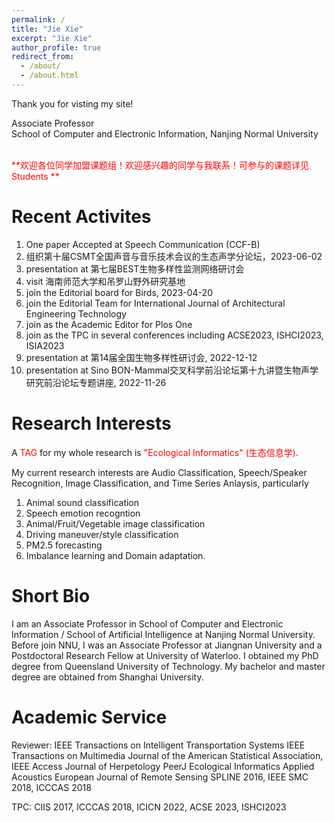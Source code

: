 ```yaml
---
permalink: /
title: "Jie Xie"
excerpt: "Jie Xie"
author_profile: true
redirect_from: 
  - /about/
  - /about.html
---
```


Thank you for visting my site!

Associate Professor <br>
School of Computer and Electronic Information, Nanjing Normal University

<br/>
<span style="color:red">**欢迎各位同学加盟课题组！欢迎感兴趣的同学与我联系！可参与的课题详见 Students **</span> 
<br/>


**Recent Activites**
======
1. One paper Accepted at Speech Communication (CCF-B)
2. 组织第十届CSMT全国声音与音乐技术会议的生态声学分论坛，2023-06-02
3. presentation at 第七届BEST生物多样性监测网络研讨会
4. visit 海南师范大学和吊罗山野外研究基地
5. join the Editorial board for Birds, 2023-04-20
6. join the Editorial Team for International Journal of Architectural Engineering Technology
7. join as the Academic Editor for Plos One
8. join as the TPC in several conferences including ACSE2023, ISHCI2023, ISIA2023
9. presentation at 第14届全国生物多样性研讨会, 2022-12-12
10. presentation at Sino BON-Mammal交叉科学前沿论坛第十九讲暨生物声学研究前沿论坛专题讲座, 2022-11-26


**Research Interests**
======
A <span style="color:red">TAG</span> for my whole research is <span style="color:red">"Ecological Informatics" (生态信息学)</span>.

My current research interests are Audio Classification, Speech/Speaker Recognition, Image Classification, and Time Series Anlaysis, particularly 

1. Animal sound classification
2. Speech emotion recogntion
3. Animal/Fruit/Vegetable image classification
4. Driving maneuver/style classification
5. PM2.5 forecasting
6. Imbalance learning and Domain adaptation.


**Short Bio**
======
I am an Associate Professor in School of Computer and Electronic Information / School of Artificial Intelligence at Nanjing Normal University. 
Before join NNU, I was an Associate Professor at Jiangnan University and a Postdoctoral Research Fellow at University of Waterloo. 
I obtained my PhD degree from Queensland University of Technology. 
My bachelor and master degree are obtained from Shanghai University. 


**Academic Service**
======
Reviewer: 
IEEE Transactions on Intelligent Transportation Systems
IEEE Transactions on Multimedia
Journal of the American Statistical Association,
IEEE Access
Journal of Herpetology
PeerJ
Ecological Informatics
Applied Acoustics
European Journal of Remote Sensing
SPLINE 2016, IEEE SMC 2018, ICCCAS 2018

TPC: CIIS 2017, ICCCAS 2018, ICICN 2022, ACSE 2023, ISHCI2023






